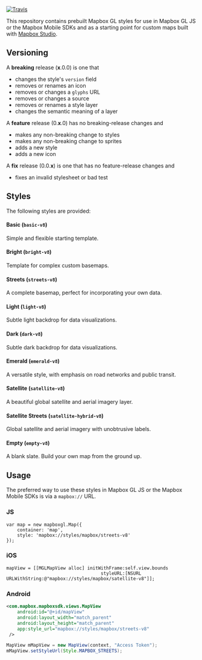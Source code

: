 [![Travis](https://api.travis-ci.org/mapbox/mapbox-gl-styles.svg?branch=mb-pages)](https://travis-ci.org/mapbox/mapbox-gl-styles/builds)

This repository contains prebuilt Mapbox GL styles for use in Mapbox GL JS or the Mapbox Mobile SDKs and as a starting point for custom maps built with [Mapbox Studio](https://www.mapbox.com/mapbox-studio/).


## Versioning

A __breaking__ release (__x__.0.0) is one that

- changes  the style's `version` field
- removes or renames an icon
- removes or changes a `glyphs` URL
- removes or changes a source
- removes or renames a style layer
- changes the semantic meaning of a layer

A __feature__ release (0.__x__.0) has no breaking-release changes and

- makes any non-breaking change to styles
- makes any non-breaking change to sprites
- adds a new style
- adds a new icon

A __fix__ release (0.0.__x__) is one that has no feature-release changes and

- fixes an invalid stylesheet or bad test 

## Styles

The following styles are provided:

#### Basic (`basic-v8`)

Simple and flexible starting template.

#### Bright (`bright-v8`)

Template for complex custom basemaps.

#### Streets (`streets-v8`)

A complete basemap, perfect for incorporating your own data.

#### Light (`light-v8`)

Subtle light backdrop for data visualizations.

#### Dark (`dark-v8`)

Subtle dark backdrop for data visualizations.

#### Emerald (`emerald-v8`)

A versatile style, with emphasis on road networks and public transit.

#### Satellite (`satellite-v8`)

A beautiful global satellite and aerial imagery layer.

#### Satellite Streets (`satellite-hybrid-v8`)

Global satellite and aerial imagery with unobtrusive labels.

#### Empty (`empty-v8`)

A blank slate. Build your own map from the ground up.

## Usage

The preferred way to use these styles in Mapbox GL JS or the Mapbox Mobile SDKs is via a `mapbox://` URL.

### JS

```
var map = new mapboxgl.Map({
    container: 'map',
    style: 'mapbox://styles/mapbox/streets-v8'
});

```

### iOS

```
mapView = [[MGLMapView alloc] initWithFrame:self.view.bounds
                                   styleURL:[NSURL URLWithString:@"mapbox://styles/mapbox/satellite-v8"]];
```

### Android

```xml
<com.mapbox.mapboxsdk.views.MapView
    android:id="@+id/mapView"
    android:layout_width="match_parent"
    android:layout_height="match_parent"
    app:style_url="mapbox://styles/mapbox/streets-v8"
 />
```

```java
MapView mMapView = new MapView(context, "Access Token");
mMapView.setStyleUrl(Style.MAPBOX_STREETS);
```
